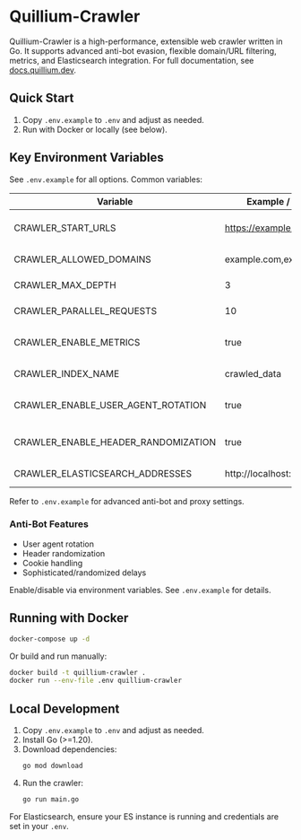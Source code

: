 # Quillium-Crawler

Quillium-Crawler is a high-performance, extensible web crawler written in Go. It supports advanced anti-bot evasion, flexible domain/URL filtering, metrics, and Elasticsearch integration. For full documentation, see [docs.quillium.dev](https://docs.quillium.dev).


## Quick Start

1. Copy `.env.example` to `.env` and adjust as needed.
2. Run with Docker or locally (see below).

## Key Environment Variables
See `.env.example` for all options. Common variables:

| Variable                        | Example / Default         | Description                   |
|----------------------------------|--------------------------|-------------------------------|
| CRAWLER_START_URLS               | https://example.com      | Comma-separated start URLs    |
| CRAWLER_ALLOWED_DOMAINS          | example.com,example2.com | Domains to crawl              |
| CRAWLER_MAX_DEPTH                | 3                        | Max crawl depth               |
| CRAWLER_PARALLEL_REQUESTS        | 10                       | Parallel requests             |
| CRAWLER_ENABLE_METRICS           | true                     | Enable Prometheus metrics     |
| CRAWLER_INDEX_NAME               | crawled_data             | Elasticsearch index           |
| CRAWLER_ENABLE_USER_AGENT_ROTATION| true                    | Anti-bot: rotate user agents  |
| CRAWLER_ENABLE_HEADER_RANDOMIZATION| true                   | Anti-bot: randomize headers   |
| CRAWLER_ELASTICSEARCH_ADDRESSES  | http://localhost:9200    | Elasticsearch endpoint        |

Refer to `.env.example` for advanced anti-bot and proxy settings.

### Anti-Bot Features

- User agent rotation
- Header randomization
- Cookie handling
- Sophisticated/randomized delays

Enable/disable via environment variables. See `.env.example` for details.

## Running with Docker

```bash
docker-compose up -d
```

Or build and run manually:

```bash
docker build -t quillium-crawler .
docker run --env-file .env quillium-crawler
```

## Local Development

1. Copy `.env.example` to `.env` and adjust as needed.
2. Install Go (>=1.20).
3. Download dependencies:
   ```bash
   go mod download
   ```
4. Run the crawler:
   ```bash
   go run main.go
   ```

For Elasticsearch, ensure your ES instance is running and credentials are set in your `.env`.
